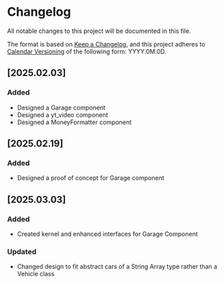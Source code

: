 # Changelog

All notable changes to this project will be documented in this file.

The format is based on [Keep a Changelog](https://keepachangelog.com/en/1.1.0/),
and this project adheres to [Calendar Versioning](https://calver.org/) of
the following form: YYYY.0M.0D.

## [2025.02.03]

### Added

- Designed a Garage component
- Designed a yt_video component
- Designed a MoneyFormatter component

## [2025.02.19]

### Added

- Designed a proof of concept for Garage component

## [2025.03.03]

### Added

- Created kernel and enhanced interfaces for Garage Component

### Updated

- Changed design to fit abstract cars of a String Array type rather than a Vehicle class

[unreleased]: https://github.com/jrg94/portfolio-project/compare/v2024.08.07...HEAD
[2024.08.07]: https://github.com/jrg94/portfolio-project/compare/v2024.01.07...v2024.08.07
[2024.01.07]: https://github.com/jrg94/portfolio-project/releases/tag/v2024.01.07
